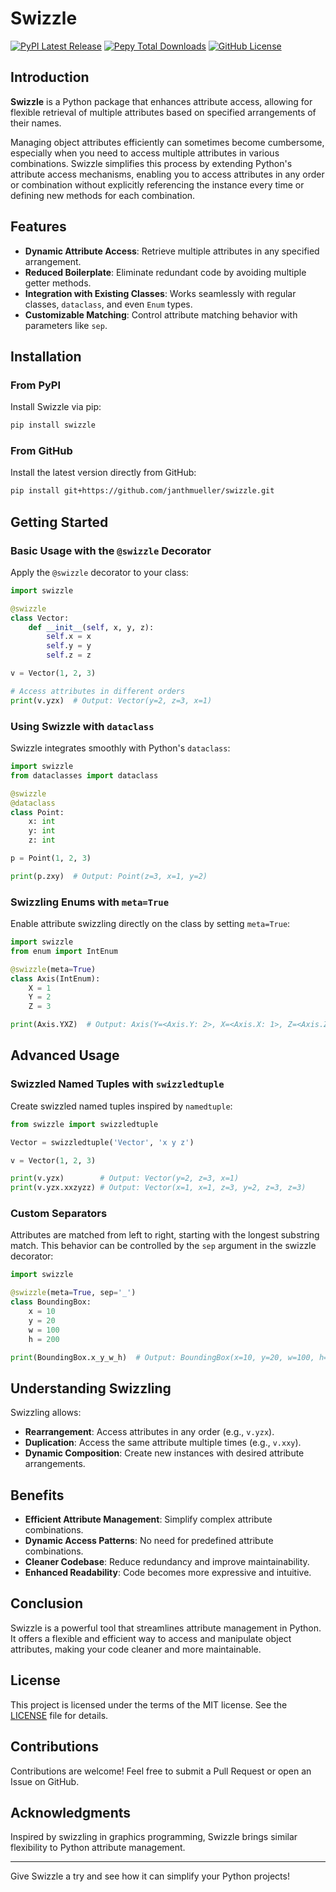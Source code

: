 # Swizzle

[![PyPI Latest Release](https://img.shields.io/pypi/v/swizzle.svg)](https://pypi.org/project/swizzle/)
[![Pepy Total Downloads](https://img.shields.io/pepy/dt/swizzle)](https://pepy.tech/project/swizzle)
[![GitHub License](https://img.shields.io/github/license/janthmueller/swizzle)](https://github.com/janthmueller/swizzle/blob/main/LICENSE)

## Introduction

**Swizzle** is a Python package that enhances attribute access, allowing for flexible retrieval of multiple attributes based on specified arrangements of their names.

Managing object attributes efficiently can sometimes become cumbersome, especially when you need to access multiple attributes in various combinations. Swizzle simplifies this process by extending Python's attribute access mechanisms, enabling you to access attributes in any order or combination without explicitly referencing the instance every time or defining new methods for each combination.

## Features

- **Dynamic Attribute Access**: Retrieve multiple attributes in any specified arrangement.
- **Reduced Boilerplate**: Eliminate redundant code by avoiding multiple getter methods.
- **Integration with Existing Classes**: Works seamlessly with regular classes, `dataclass`, and even `Enum` types.
- **Customizable Matching**: Control attribute matching behavior with parameters like `sep`.

## Installation

### From PyPI

Install Swizzle via pip:

```bash
pip install swizzle
```

### From GitHub

Install the latest version directly from GitHub:

```bash
pip install git+https://github.com/janthmueller/swizzle.git
```

## Getting Started

### Basic Usage with the `@swizzle` Decorator

Apply the `@swizzle` decorator to your class:

```python
import swizzle

@swizzle
class Vector:
    def __init__(self, x, y, z):
        self.x = x
        self.y = y
        self.z = z

v = Vector(1, 2, 3)

# Access attributes in different orders
print(v.yzx)  # Output: Vector(y=2, z=3, x=1)
```

### Using Swizzle with `dataclass`

Swizzle integrates smoothly with Python's `dataclass`:

```python
import swizzle
from dataclasses import dataclass

@swizzle
@dataclass
class Point:
    x: int
    y: int
    z: int

p = Point(1, 2, 3)

print(p.zxy)  # Output: Point(z=3, x=1, y=2)
```

### Swizzling Enums with `meta=True`

Enable attribute swizzling directly on the class by setting `meta=True`:

```python
import swizzle
from enum import IntEnum

@swizzle(meta=True)
class Axis(IntEnum):
    X = 1
    Y = 2
    Z = 3

print(Axis.YXZ)  # Output: Axis(Y=<Axis.Y: 2>, X=<Axis.X: 1>, Z=<Axis.Z: 3>)
```

## Advanced Usage

### Swizzled Named Tuples with `swizzledtuple`

Create swizzled named tuples inspired by `namedtuple`:

```python
from swizzle import swizzledtuple

Vector = swizzledtuple('Vector', 'x y z')

v = Vector(1, 2, 3)

print(v.yzx)        # Output: Vector(y=2, z=3, x=1)
print(v.yzx.xxzyzz) # Output: Vector(x=1, x=1, z=3, y=2, z=3, z=3)
```

### Custom Separators

Attributes are matched from left to right, starting with the longest substring match. This behavior can be controlled by the `sep` argument in the swizzle decorator:

```python
import swizzle

@swizzle(meta=True, sep='_')
class BoundingBox:
    x = 10
    y = 20
    w = 100
    h = 200

print(BoundingBox.x_y_w_h)  # Output: BoundingBox(x=10, y=20, w=100, h=200)
```

## Understanding Swizzling

Swizzling allows:

- **Rearrangement**: Access attributes in any order (e.g., `v.yzx`).
- **Duplication**: Access the same attribute multiple times (e.g., `v.xxy`).
- **Dynamic Composition**: Create new instances with desired attribute arrangements.

## Benefits

- **Efficient Attribute Management**: Simplify complex attribute combinations.
- **Dynamic Access Patterns**: No need for predefined attribute combinations.
- **Cleaner Codebase**: Reduce redundancy and improve maintainability.
- **Enhanced Readability**: Code becomes more expressive and intuitive.

## Conclusion

Swizzle is a powerful tool that streamlines attribute management in Python. It offers a flexible and efficient way to access and manipulate object attributes, making your code cleaner and more maintainable.

## License

This project is licensed under the terms of the MIT license. See the [LICENSE](https://github.com/janthmueller/swizzle/blob/main/LICENSE) file for details.

## Contributions

Contributions are welcome! Feel free to submit a Pull Request or open an Issue on GitHub.

## Acknowledgments

Inspired by swizzling in graphics programming, Swizzle brings similar flexibility to Python attribute management.

---

Give Swizzle a try and see how it can simplify your Python projects!